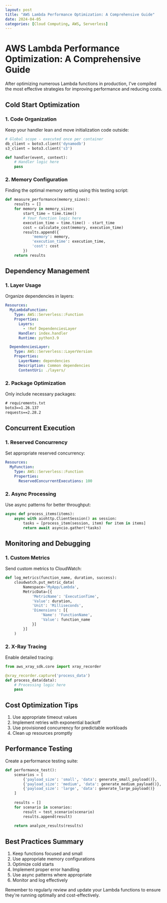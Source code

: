```yaml
---
layout: post
title: "AWS Lambda Performance Optimization: A Comprehensive Guide"
date: 2024-04-05
categories: [Cloud Computing, AWS, Serverless]
---
```


# AWS Lambda Performance Optimization: A Comprehensive Guide

After optimizing numerous Lambda functions in production, I've compiled the most effective strategies for improving performance and reducing costs.

## Cold Start Optimization

### 1. Code Organization
Keep your handler lean and move initialization code outside:

```python
# Global scope - executed once per container
db_client = boto3.client('dynamodb')
s3_client = boto3.client('s3')

def handler(event, context):
    # Handler logic here
    pass
```

### 2. Memory Configuration
Finding the optimal memory setting using this testing script:

```python
def measure_performance(memory_sizes):
    results = []
    for memory in memory_sizes:
        start_time = time.time()
        # Your function logic here
        execution_time = time.time() - start_time
        cost = calculate_cost(memory, execution_time)
        results.append({
            'memory': memory,
            'execution_time': execution_time,
            'cost': cost
        })
    return results
```

## Dependency Management

### 1. Layer Usage
Organize dependencies in layers:

```yaml
Resources:
  MyLambdaFunction:
    Type: AWS::Serverless::Function
    Properties:
      Layers:
        - !Ref DependenciesLayer
      Handler: index.handler
      Runtime: python3.9

  DependenciesLayer:
    Type: AWS::Serverless::LayerVersion
    Properties:
      LayerName: dependencies
      Description: Common dependencies
      ContentUri: ./layers/
```

### 2. Package Optimization
Only include necessary packages:

```txt
# requirements.txt
boto3==1.26.137
requests==2.28.2
```

## Concurrent Execution

### 1. Reserved Concurrency
Set appropriate reserved concurrency:

```yaml
Resources:
  MyFunction:
    Type: AWS::Serverless::Function
    Properties:
      ReservedConcurrentExecutions: 100
```

### 2. Async Processing
Use async patterns for better throughput:

```python
async def process_items(items):
    async with aiohttp.ClientSession() as session:
        tasks = [process_item(session, item) for item in items]
        return await asyncio.gather(*tasks)
```

## Monitoring and Debugging

### 1. Custom Metrics
Send custom metrics to CloudWatch:

```python
def log_metrics(function_name, duration, success):
    cloudwatch.put_metric_data(
        Namespace='MyApp/Lambda',
        MetricData=[{
            'MetricName': 'ExecutionTime',
            'Value': duration,
            'Unit': 'Milliseconds',
            'Dimensions': [{
                'Name': 'FunctionName',
                'Value': function_name
            }]
        }]
    )
```

### 2. X-Ray Tracing
Enable detailed tracing:

```python
from aws_xray_sdk.core import xray_recorder

@xray_recorder.capture('process_data')
def process_data(data):
    # Processing logic here
    pass
```

## Cost Optimization Tips

1. Use appropriate timeout values
2. Implement retries with exponential backoff
3. Use provisioned concurrency for predictable workloads
4. Clean up resources promptly

## Performance Testing

Create a performance testing suite:

```python
def performance_test():
    scenarios = [
        {'payload_size': 'small', 'data': generate_small_payload()},
        {'payload_size': 'medium', 'data': generate_medium_payload()},
        {'payload_size': 'large', 'data': generate_large_payload()}
    ]
    
    results = []
    for scenario in scenarios:
        result = test_scenario(scenario)
        results.append(result)
    
    return analyze_results(results)
```

## Best Practices Summary

1. Keep functions focused and small
2. Use appropriate memory configurations
3. Optimize cold starts
4. Implement proper error handling
5. Use async patterns where appropriate
6. Monitor and log effectively

Remember to regularly review and update your Lambda functions to ensure they're running optimally and cost-effectively. 